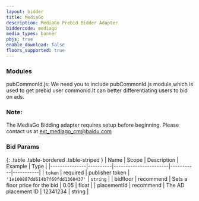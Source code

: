 ```yaml
---
layout: bidder
title: MediaGo
description: MediaGo Prebid Bidder Adapter
biddercode: mediago
media_types: banner
pbjs: true
enable_download: false
floors_supported: true
---
```

### Modules

pubCommonId.js: We need you to include pubCommonId.js module,which is used to get prebid user commonid.It can better differentiating users to bid on ads.

### Note:

The MediaGo Bidding adapter requires setup before beginning. Please contact us at <ext_mediago_cm@baidu.com>

### Bid Params

{: .table .table-bordered .table-striped }
| Name          | Scope    | Description           | Example   | Type      |
|---------------|----------|-----------------------|-----------|-----------|
| `token`      | required | publisher token        | `'1e100887dd614b7f69fdd1360437'`    | `string` |
| bidfloor | recommend | Sets a floor price for the bid | 0.05 | float |
| placementId | recommend | The AD placement ID | 12341234 | string |
